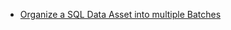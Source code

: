 - [Organize a SQL Data Asset into multiple Batches](/oss/guides/connecting_to_your_data/fluent/database/sql_data_assets.md)
